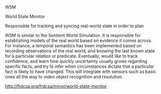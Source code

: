 WSM

World State Monitor

Responsible for tracking and syncing real-world state in order to plan


WSM is similar to the Sentient World Simulation.  It is responsible
for establishing models of the real world based on evidence it comes
across.  For instance, a temporal semantics has been implemented based
on recording observations of the real world, and knowing the last
known state for a particular relation or predicate.  Eventually, would
like to track confidence, and learn how quickly uncertainty usually
grows regarding specific facts, and try to infer when circumstances
dictate that a particular fact is likely to have changed.  This will
integrate with sensors such as basic ones all the way to video object
recognition and resolution.

http://frdcsa.org/frdcsa/minor/world-state-monitor